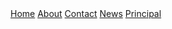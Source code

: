 <!DOCTYPE html>
<html>
  <head>
    <title>Smt Ls Devi Public School</title>
  </head>
  <body>
	<a href="home.html">Home</a>
	<a href="about.html">About</a>
	<a href="contact.html">Contact</a>
	<a href="news.html">News</a>
    <a href="principal.html">Principal</a>
  </body>
</html>